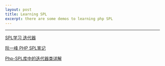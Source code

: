 ```yaml
---
layout: post
title: Learning SPL
excerpt: there are some demos to learning php SPL
---
```


-------------------------

<a href="http://www.cnblogs.com/mitang/p/4106952.html" target="_blank">SPL学习 迭代器</a>


<a href="http://www.ruanyifeng.com/blog/2008/07/php_spl_notes.html"  target="_blank">阮一峰 PHP SPL笔记</a>


<a href="http://www.cnblogs.com/mitang/p/4106952.html"  target="_blank">Php-SPL库中的迭代器类详解</a>
